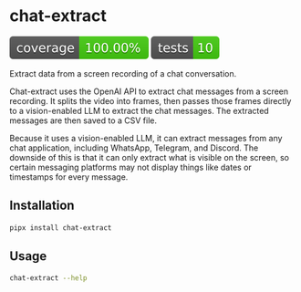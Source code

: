 # chat-extract

<!-- docs/badge/coverage-badge.svg -->

![Coverage Status](docs/badge/coverage-badge.svg)
![Tests](docs/badge/tests-badge.svg)

Extract data from a screen recording of a chat conversation.

Chat-extract uses the OpenAI API to extract chat messages from a screen recording. It splits the video into frames, then passes those frames directly to a vision-enabled LLM to extract the chat messages. The extracted messages are then saved to a CSV file.

Because it uses a vision-enabled LLM, it can extract messages from any chat application, including WhatsApp, Telegram, and Discord. The downside of this is that it can only extract what is visible on the screen, so certain messaging platforms may not display things like dates or timestamps for every message.

## Installation

```bash
pipx install chat-extract
```

## Usage

```bash
chat-extract --help
```

